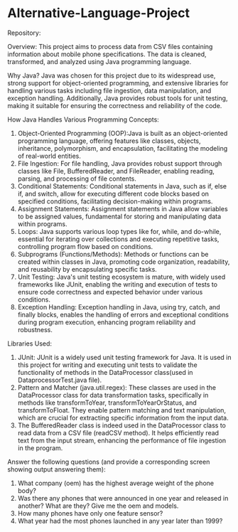 # Alternative-Language-Project
Repository:

Overview:
This project aims to process data from CSV files containing information about mobile phone specifications. The data is cleaned, transformed, and analyzed using Java programming language.

Why Java?
Java was chosen for this project due to its widespread use, strong support for object-oriented programming, and extensive libraries for handling various tasks including file ingestion, data manipulation, and exception handling. Additionally, Java provides robust tools for unit testing, making it suitable for ensuring the correctness and reliability of the code.

How Java Handles Various Programming Concepts:
1. Object-Oriented Programming (OOP):Java is built as an object-oriented programming language, offering features like classes, objects, inheritance, polymorphism, and encapsulation, facilitating the modeling of real-world entities.
2. File Ingestion: For file handling, Java provides robust support through classes like File, BufferedReader, and FileReader, enabling reading, parsing, and processing of file contents.
3. Conditional Statements: Conditional statements in Java, such as if, else if, and switch, allow for executing different code blocks based on specified conditions, facilitating decision-making within programs.
4. Assignment Statements: Assignment statements in Java allow variables to be assigned values, fundamental for storing and manipulating data within programs.
5. Loops: Java supports various loop types like for, while, and do-while, essential for iterating over collections and executing repetitive tasks, controlling program flow based on conditions.
6. Subprograms (Functions/Methods): Methods or functions can be created within classes in Java, promoting code organization, readability, and reusability by encapsulating specific tasks.
7. Unit Testing: Java's unit testing ecosystem is mature, with widely used frameworks like JUnit, enabling the writing and execution of tests to ensure code correctness and expected behavior under various conditions.
8. Exception Handling: Exception handling in Java, using try, catch, and finally blocks, enables the handling of errors and exceptional conditions during program execution, enhancing program reliability and robustness.

Libraries Used:
1. JUnit: JUnit is a widely used unit testing framework for Java. It is used in this project for writing and executing unit tests to validate the functionality of methods in the DataProcessor class(used in DataprocessorTest.java file).
2. Pattern and Matcher (java.util.regex): These classes are used in the DataProcessor class for data transformation tasks, specifically in methods like transformToYear, transformToYearOrStatus, and transformToFloat. They enable pattern matching and text manipulation, which are crucial for extracting specific information from the input data.
3. The BufferedReader class is indeed used in the DataProcessor class to read data from a CSV file (readCSV method). It helps efficiently read text from the input stream, enhancing the performance of file ingestion in the program.

Answer the following questions (and provide a corresponding screen showing output answering them):
1. What company (oem) has the highest average weight of the phone body?
2. Was there any phones that were announced in one year and released in another? What are they? Give me the oem and models.
3. How many phones have only one feature sensor?
4. What year had the most phones launched in any year later than 1999? 
